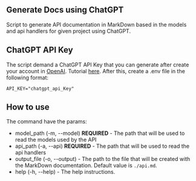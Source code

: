 ## Generate Docs using ChatGPT

Script to generate API documentation in MarkDown based in the models and api handlers for given project using ChatGPT.

## ChatGPT API Key

The script demand a ChatGPT API Key that you can generate after create your account in [OpenAI](https://www.openai.com/). Tutorial [here](https://www.maisieai.com/help/how-to-get-an-openai-api-key-for-chatgpt). After this, create a .env file in the following format:

```
API_KEY="chatgpt_api_Key"
```

## How to use

The command have the params:

  * model_path (-m, --model) **REQUIRED** - The path that will be used to read the models used by the API
  * api_path (-a, --api) **REQUIRED** - The path that will be used to read the api handlers
  * output_file (-o, --output) - The path to the file that will be created with the MarkDown documentation. Default value is `./api.md`.
  * help (-h, --help) - The help instructions.